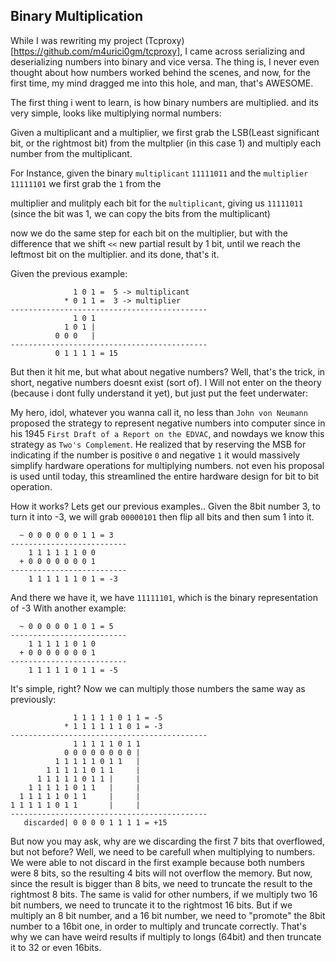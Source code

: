 

## Binary Multiplication

While I was rewriting my project (Tcproxy)[https://github.com/m4urici0gm/tcproxy], I came across serializing and 
deserializing numbers into binary and vice versa.
The thing is, I never even thought about how numbers worked behind the scenes, and now, for the first time,
my mind dragged me into this hole, and man, that's AWESOME.

The first thing i went to learn, is how binary numbers are multiplied. and its very simple, looks like multiplying normal
numbers:

Given a multiplicant and a multiplier, we first grab the LSB(Least significant bit, or the rightmost bit) from the multplier 
(in this case 1) and multiply each number from the multiplicant.

For Instance, given the binary `multiplicant` `11111011` and the `multiplier` `11111101` we first grab the `1` from the

multiplier and mulitply each bit for the `multiplicant`, giving us `11111011` (since the bit was 1, we can copy the bits from the multiplicant)

now we do the same step for each bit on the multiplier, but with the difference that we shift `<<` new partial result by 1 bit,
until we reach the leftmost bit on the multiplier. and its done, that's it.

Given the previous example:

```
              1 0 1 =  5 -> multiplicant
            * 0 1 1 =  3 -> multiplier
--------------------------------------------
              1 0 1 
            1 0 1 |   
          0 0 0   |    
--------------------------------------------
          0 1 1 1 1 = 15
```

But then it hit me, but what about negative numbers? Well, that's the trick, in short, negative numbers doesnt exist
(sort of).
I Will not enter on the theory (because i dont fully understand it yet), but just put the feet underwater:

My hero, idol, whatever you wanna call it, no less than `John von Neumann` proposed the strategy to represent negative
numbers into computer since in his 1945 `First Draft of a Report on the EDVAC`, and nowdays we know this strategy as 
`Two's Complement`.
He realized that by reserving the MSB for indicating if the number is positive `0` and negative `1` it would massively
simplify hardware operations for multiplying numbers. not even his proposal is used until today, this streamlined the entire
hardware design for bit to bit operation.

How it works?
Lets get our previous examples..
Given the 8bit number 3, to turn it into -3, we will grab `00000101` then flip all bits and then sum 1 into it.
```
  ~ 0 0 0 0 0 0 1 1 = 3
--------------------------
    1 1 1 1 1 1 0 0
  + 0 0 0 0 0 0 0 1
--------------------------
    1 1 1 1 1 1 0 1 = -3
```

And there we have it, we have `11111101`, which is the binary representation of -3
With another example:

```
  ~ 0 0 0 0 0 1 0 1 = 5
--------------------------
    1 1 1 1 1 0 1 0
  + 0 0 0 0 0 0 0 1
--------------------------
    1 1 1 1 1 0 1 1 = -5
```
It's simple, right?
Now we can multiply those numbers the same way as previously:
```
              1 1 1 1 1 0 1 1 = -5
            * 1 1 1 1 1 1 0 1 = -3
--------------------------------------------
              1 1 1 1 1 0 1 1
            0 0 0 0 0 0 0 0 |
          1 1 1 1 1 0 1 1   |
        1 1 1 1 1 0 1 1     |
      1 1 1 1 1 0 1 1 |     |
    1 1 1 1 1 0 1 1   |     |
  1 1 1 1 1 0 1 1     |     |
1 1 1 1 1 0 1 1       |     |
--------------------------------------------
   discarded| 0 0 0 0 1 1 1 1 = +15
```
But now you may ask, why are we discarding the first 7 bits that overflowed, but not before?
Well, we need to be carefull when multiplying to numbers. We were able to not discard in the first example because
both numbers were 8 bits, so the resulting 4 bits will not overflow the memory. But now, since the result is bigger
than 8 bits, we need to truncate the result to the rightmost 8 bits.
The same is valid for other numbers, if we multiply two 16 bit numbers, we need to truncate it to the rightmost 16 bits.
But if we multiply an 8 bit number, and a 16 bit number, we need to "promote" the 8bit number to a 16bit one, in order to 
multiply and truncate correctly. That's why we can have weird results if multiply to longs (64bit) and then truncate it to 
32 or even 16bits.


